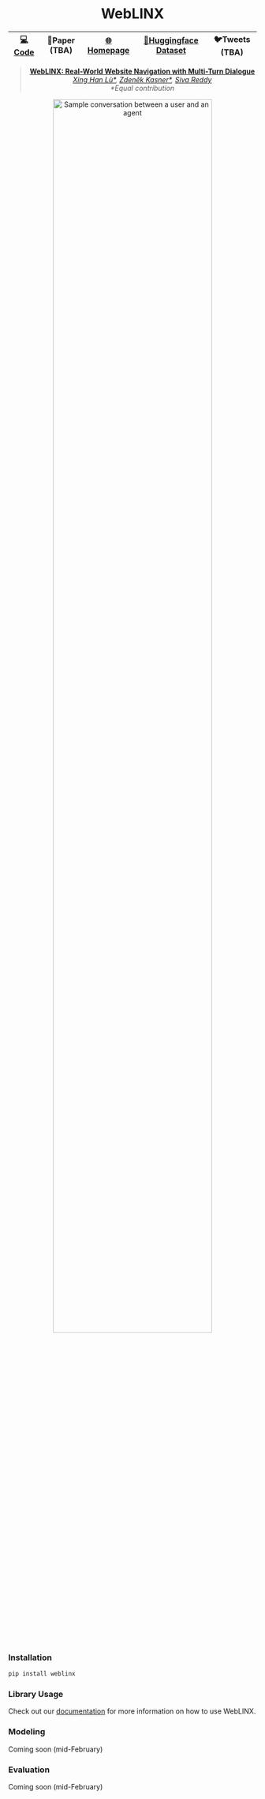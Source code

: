<div align="center">

# WebLINX

[**💻Code**](https://github.com/McGill-NLP/WebLINX) | **📄Paper (TBA)** | [**🌐Homepage**](https://mcgill-nlp.github.io/weblinx) | [**🤗Huggingface Dataset**](https://huggingface.co/datasets/McGill-NLP/WebLINX) | **🐦Tweets (TBA)** |
| :--: | :--: | :--: | :--: | :--: |


> **[WebLINX: Real-World Website Navigation with Multi-Turn Dialogue](https://mcgill-nlp.github.io/weblinx)**\
> *[Xing Han Lù*](https://xinghanlu.com), [Zdeněk Kasner*](https://kasnerz.github.io/), [Siva Reddy](https://sivareddy.in)*\
> _\*Equal contribution_

<img src="./assets/webnav.demo.svg" width="80%" alt="Sample conversation between a user and an agent" />

</div>

### Installation

```bash
pip install weblinx
```

### Library Usage

Check out our [documentation](https://mcgill-nlp.github.io/weblinx/docs) for more information on how to use WebLINX.


### Modeling

Coming soon (mid-February)

### Evaluation

Coming soon (mid-February)